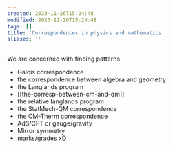 ```yaml
---
created: 2023-11-26T15:24:48
modified: 2023-11-26T15:24:48
tags: []
title: 'Correspondences in physics and mathematics'
aliases: '' 
---
```


We are concerned with finding patterns

- Galois correspondence
- the correspondence between algebra and geometry
- the Langlands program
- [[the-corresp-between-cm-and-qm]]
- the relative langlands program
- the StatMech-QM correspondence
- the CM-Therm correspondence
- AdS/CFT or gauge/gravity
- Mirror symmetry
- marks/grades xD